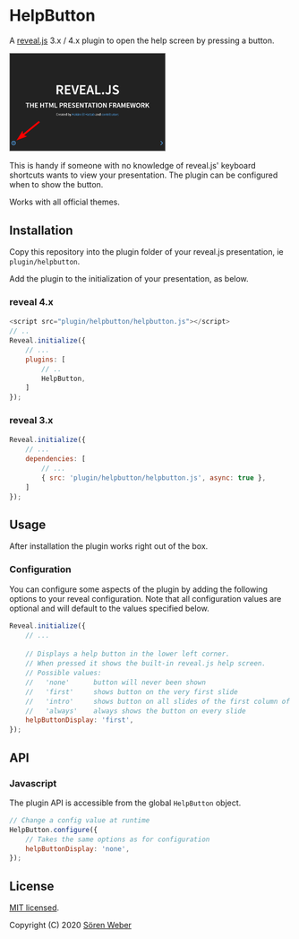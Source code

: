 # HelpButton

A [reveal.js](https://github.com/hakimel/reveal.js/) 3.x / 4.x plugin to open the help screen by pressing a button.

<img style="border: 1px solid gray;" src="screenshot-button.png" width="55%">

This is handy if someone with no knowledge of reveal.js' keyboard shortcuts wants to view your presentation. The plugin can be configured when to show the button.

Works with all official themes.

## Installation

Copy this repository into the plugin folder of your reveal.js presentation, ie ```plugin/helpbutton```.

Add the plugin to the initialization of your presentation, as below.

### reveal 4.x

```javascript
<script src="plugin/helpbutton/helpbutton.js"></script>
// .. 
Reveal.initialize({
	// ...
	plugins: [
		// ..
		HelpButton,
	]
});
```

### reveal 3.x

```javascript
Reveal.initialize({
	// ...
	dependencies: [
		// ...
		{ src: 'plugin/helpbutton/helpbutton.js', async: true },
	]
});
```

## Usage

After installation the plugin works right out of the box.

### Configuration

You can configure some aspects of the plugin by adding the following options to your reveal configuration. Note that all configuration values are optional and will default to the values specified below.

```javascript
Reveal.initialize({
	// ...

	// Displays a help button in the lower left corner.
	// When pressed it shows the built-in reveal.js help screen.
	// Possible values:
	//   'none'      button will never been shown
	//   'first'     shows button on the very first slide
	//   'intro'     shows button on all slides of the first column of slides
	//   'always'    always shows the button on every slide
	helpButtonDisplay: 'first',
});
```

## API

### Javascript

The plugin API is accessible from the global ```HelpButton``` object.

```javascript
// Change a config value at runtime
HelpButton.configure({
	// Takes the same options as for configuration
	helpButtonDisplay: 'none',
});
```

## License

[MIT licensed](https://en.wikipedia.org/wiki/MIT_License).

Copyright (C) 2020 [Sören Weber](https://soeren-weber.de)
